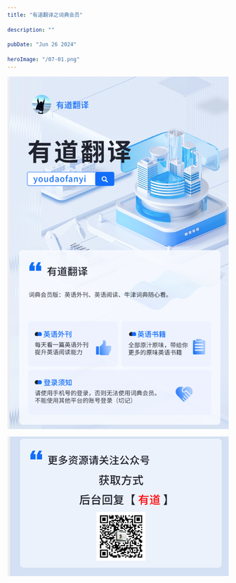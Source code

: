 ```yaml
---
title: "有道翻译之词典会员"

description: ""

pubDate: "Jun 26 2024"

heroImage: "/07-01.png"
---
```


![07-03](./../../../public/07-03.png)

![07-02](./../../../public/07-02.png)
